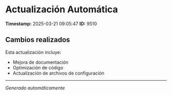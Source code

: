 # Actualización Automática

**Timestamp:** 2025-03-21 09:05:47
**ID:** 9510

## Cambios realizados

Esta actualización incluye:
- Mejora de documentación
- Optimización de código
- Actualización de archivos de configuración

---
*Generado automáticamente*
